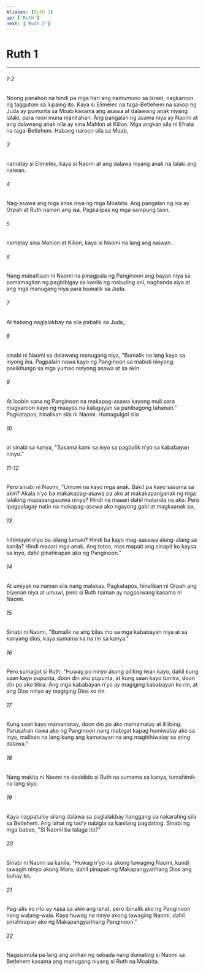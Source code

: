 ```yaml
---
Aliases: [Ruth 1]
up: ['Ruth']
next: ['Ruth 2']
---
```

# Ruth 1

***
###### 1-2
Noong panahon na hindi pa mga hari ang namumuno sa Israel, nagkaroon ng taggutom sa lupaing ito. Kaya si Elimelec na taga-Betlehem na sakop ng Juda ay pumunta sa Moab kasama ang asawa at dalawang anak niyang lalaki, para roon muna manirahan. Ang pangalan ng asawa niya ay Naomi at ang dalawang anak nila ay sina Mahlon at Kilion. Mga angkan sila ni Efrata na taga-Betlehem. Habang naroon sila sa Moab, 

###### 3
namatay si Elimelec, kaya si Naomi at ang dalawa niyang anak na lalaki ang naiwan. 

###### 4
Nag-asawa ang mga anak niya ng mga Moabita. Ang pangalan ng isa ay Orpah at Ruth naman ang isa. Pagkalipas ng mga sampung taon, 

###### 5
namatay sina Mahlon at Kilion, kaya si Naomi na lang ang naiwan. 

###### 6
Nang mabalitaan ni Naomi na pinagpala ng Panginoon ang bayan niya sa pamamagitan ng pagbibigay sa kanila ng mabuting ani, naghanda siya at ang mga manugang niya para bumalik sa Juda. 

###### 7
At habang naglalakbay na sila pabalik sa Juda, 

###### 8
sinabi ni Naomi sa dalawang manugang niya, "Bumalik na lang kayo sa inyong ina. Pagpalain nawa kayo ng Panginoon sa mabuti ninyong pakikitungo sa mga yumao ninyong asawa at sa akin. 

###### 9
At loobin sana ng Panginoon na makapag-asawa kayong muli para magkaroon kayo ng maayos na kalagayan sa panibagong tahanan." Pagkatapos, hinalikan sila ni Naomi. Humagulgol sila 

###### 10
at sinabi sa kanya, "Sasama kami sa inyo sa pagbalik nʼyo sa kababayan ninyo."

###### 11-12
Pero sinabi ni Naomi, "Umuwi na kayo mga anak. Bakit pa kayo sasama sa akin? Akala nʼyo ba makakapag-asawa pa ako at makakapanganak ng mga lalaking mapapangasawa ninyo? Hindi na maaari dahil matanda na ako. Pero ipagpalagay natin na makapag-asawa ako ngayong gabi at magkaanak pa, 

###### 13
hihintayin nʼyo ba silang lumaki? Hindi ba kayo mag-aasawa alang-alang sa kanila? Hindi maaari mga anak. Ang totoo, mas mapait ang sinapit ko kaysa sa inyo, dahil pinahirapan ako ng Panginoon." 

###### 14
At umiyak na naman sila nang malakas. Pagkatapos, hinalikan ni Orpah ang biyenan niya at umuwi, pero si Ruth naman ay nagpaiwang kasama ni Naomi. 

###### 15
Sinabi ni Naomi, "Bumalik na ang bilas mo sa mga kababayan niya at sa kanyang dios, kaya sumama ka na rin sa kanya." 

###### 16
Pero sumagot si Ruth, "Huwag po ninyo akong piliting iwan kayo, dahil kung saan kayo pupunta, doon din ako pupunta, at kung saan kayo tumira, doon din po ako titira. Ang mga kababayan nʼyo ay magiging kababayan ko rin, at ang Dios ninyo ay magiging Dios ko rin. 

###### 17
Kung saan kayo mamamatay, doon din po ako mamamatay at ililibing. Parusahan nawa ako ng Panginoon nang mabigat kapag humiwalay ako sa inyo, maliban na lang kung ang kamatayan na ang maghihiwalay sa ating dalawa." 

###### 18
Nang makita ni Naomi na desidido si Ruth na sumama sa kanya, tumahimik na lang siya. 

###### 19
Kaya nagpatuloy silang dalawa sa paglalakbay hanggang sa nakarating sila sa Betlehem. Ang lahat ng taoʼy nabigla sa kanilang pagdating. Sinabi ng mga babae, "Si Naomi ba talaga ito?" 

###### 20
Sinabi ni Naomi sa kanila, "Huwag nʼyo na akong tawaging Naomi, kundi tawagin ninyo akong Mara, dahil pinapait ng Makapangyarihang Dios ang buhay ko. 

###### 21
Pag-alis ko rito ay nasa sa akin ang lahat, pero ibinalik ako ng Panginoon nang walang-wala. Kaya huwag na ninyo akong tawaging Naomi, dahil pinahirapan ako ng Makapangyarihang Panginoon." 

###### 22
Nagsisimula pa lang ang anihan ng sebada nang dumating si Naomi sa Betlehem kasama ang manugang niyang si Ruth na Moabita.
